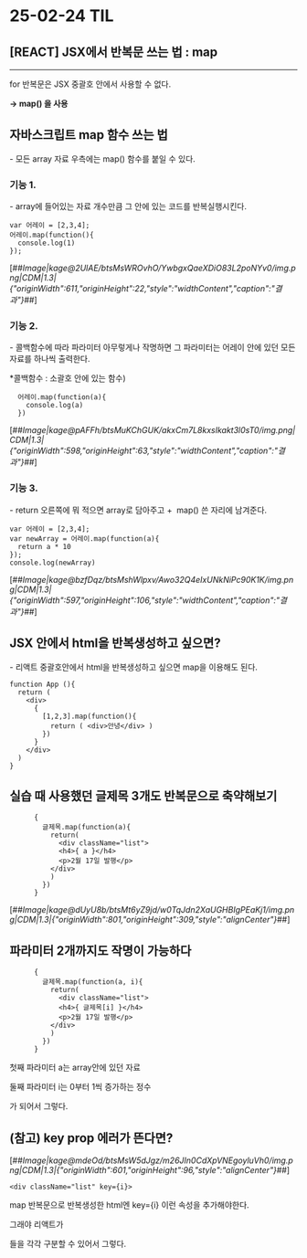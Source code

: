# 25-02-24 TIL

## [REACT] JSX에서 반복문 쓰는 법 : map

---

for 반복문은 JSX 중괄호 안에서 사용할 수 없다.

**→ map() 을 사용**

## 자바스크립트 map 함수 쓰는 법

\- 모든 array 자료 우측에는 map() 함수를 붙일 수 있다.

### 기능 1.

\- array에 들어있는 자료 개수만큼 그 안에 있는 코드를 반복실행시킨다.

```
var 어레이 = [2,3,4];
어레이.map(function(){
  console.log(1)
});
```

[##_Image|kage@2UlAE/btsMsWROvhO/YwbgxQaeXDiO83L2poNYv0/img.png|CDM|1.3|{"originWidth":611,"originHeight":22,"style":"widthContent","caption":"결과"}_##]

### 기능 2.

\- 콜백함수에 따라 파라미터 아무렇게나 작명하면 그 파라미터는 어레이 안에 있던 모든 자료를 하나씩 출력한다. 

\*콜백함수 : 소괄호 안에 있는 함수)

```
  어레이.map(function(a){
    console.log(a)
  })
```

[##_Image|kage@pAFFh/btsMuKChGUK/akxCm7L8kxsIkakt3l0sT0/img.png|CDM|1.3|{"originWidth":598,"originHeight":63,"style":"widthContent","caption":"결과"}_##]

### 기능 3.

\- return 오른쪽에 뭐 적으면 array로 담아주고 +  map() 쓴 자리에 남겨준다.

```
var 어레이 = [2,3,4];
var newArray = 어레이.map(function(a){
  return a * 10
});
console.log(newArray)
```

[##_Image|kage@bzfDqz/btsMshWlpxv/Awo32Q4eIxUNkNiPc90K1K/img.png|CDM|1.3|{"originWidth":597,"originHeight":106,"style":"widthContent","caption":"결과"}_##]

## JSX 안에서 html을 반복생성하고 싶으면?

\- 리액트 중괄호안에서 html을 반복생성하고 싶으면 map을 이용해도 된다.

```
function App (){
  return (
    <div>
      { 
        [1,2,3].map(function(){
          return ( <div>안녕</div> )
        }) 
      }
    </div>
  )
}
```

## 실습 때 사용했던 글제목 3개도 반복문으로 축약해보기

```
      {
        글제목.map(function(a){
          return(
            <div className="list">
            <h4>{ a }</h4>
            <p>2월 17일 발행</p>
          </div>
          )
        })
      }
```

[##_Image|kage@dUyU8b/btsMt6yZ9jd/w0TqJdn2XaUGHBIgPEaKj1/img.png|CDM|1.3|{"originWidth":801,"originHeight":309,"style":"alignCenter"}_##]

## 파라미터 2개까지도 작명이 가능하다

```
      {
        글제목.map(function(a, i){
          return(
            <div className="list">
            <h4>{ 글제목[i] }</h4>
            <p>2월 17일 발행</p>
          </div>
          )
        })
      }
```

첫째 파라미터 a는 array안에 있던 자료

둘째 파라미터 i는 0부터 1씩 증가하는 정수

가 되어서 그렇다.

## (참고) key prop 에러가 뜬다면?

[##_Image|kage@mdeOd/btsMsW5dJgz/m26JIn0CdXpVNEgoyluVh0/img.png|CDM|1.3|{"originWidth":601,"originHeight":96,"style":"alignCenter"}_##]

```
<div className="list" key={i}>
```

map 반복문으로 반복생성한 html엔 key={i} 이런 속성을 추가해야한다.

그래야 리액트가 <div>들을 각각 구분할 수 있어서 그렇다.
